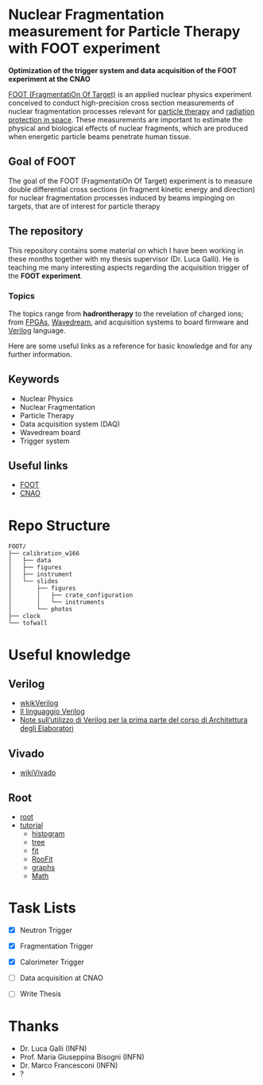 # Nuclear Fragmentation measurement for Particle Therapy with FOOT experiment

**Optimization of the trigger system and data acquisition of the FOOT experiment at the CNAO**


[FOOT (FragmentatiOn Of Target)](https://web.infn.it/foot/) is an applied nuclear physics experiment conceived to conduct high-precision cross section measurements of nuclear fragmentation processes relevant for [particle therapy](https://en.wikipedia.org/wiki/Particle_therapy) and [radiation protection in space](https://www.nasa.gov/sites/default/files/atoms/files/space_radiation_ebook.pdf). These measurements are important to estimate the physical and biological effects of nuclear fragments, which are produced when energetic particle beams penetrate human tissue.

## Goal of FOOT
The goal of the FOOT (FragmentatiOn Of Target) experiment is to measure double differential cross sections (in fragment kinetic energy and direction) for nuclear fragmentation processes induced by beams impinging on targets, that are of interest for particle therapy

## The repository
This repository contains some material on which I have been working in these months together with my thesis supervisor (Dr. Luca Galli). He is teaching me many interesting aspects regarding the acquisition trigger of the **FOOT experiment**. 

### Topics 
The topics range from **hadrontherapy** to the revelation of charged ions; from [FPGAs](https://en.wikipedia.org/wiki/Field-programmable_gate_array), [Wavedream](https://www.psi.ch/sites/default/files/import/drs/DocumentationEN/elba15.pdf), and acquisition systems to board firmware and [Verilog](https://en.wikipedia.org/wiki/Verilog) language.

Here are some useful links as a reference for basic knowledge and for any further information.

## Keywords
- Nuclear Physics
- Nuclear Fragmentation
- Particle Therapy
- Data acquisition system (DAQ)
- Wavedream board
- Trigger system

## Useful links
- [FOOT](https://web.infn.it/foot/)
- [CNAO](https://fondazionecnao.it)


# Repo Structure
```
FOOT/
├── calibration_w166
│   ├── data
│   ├── figures
│   ├── instrument
│   └── slides
│       ├── figures
│       │   ├── crate_configuration
│       │   └── instruments
│       └── photos
├── clock
└── tofwall

```

# Useful knowledge

## Verilog
- [wkikVerilog](https://it.wikipedia.org/wiki/Verilog)
- [Il linguaggio Verilog](https://www.ge.infn.it/~musico/CourseStuff/VerilogSlides.pdf)
-  [Note sull’utilizzo di Verilog per la prima parte del corso di Architettura degli Elaboratori](http://didawiki.di.unipi.it/lib/exe/fetch.php/informatica/ae/verilog2.pdf)

## Vivado
- [wikiVivado](https://en.wikipedia.org/wiki/Xilinx_Vivado)

## Root
- [root](https://root.cern)
- [tutorial](https://root.cern/doc/master/group__Tutorials.html)
    - [histogram](https://root.cern/doc/master/group__tutorial__hist.html)
    - [tree](https://root.cern/doc/master/group__tutorial__tree.html)
    - [fit](https://root.cern/doc/master/group__tutorial__fit.html)
    - [RooFit](https://root.cern/doc/master/group__tutorial__roofit.html)
    - [graphs](https://root.cern/doc/master/group__tutorial__graphs.html)
    - [Math](https://root.cern/doc/master/group__tutorial__math.html)

# Task Lists
- [x] Neutron Trigger
- [x] Fragmentation Trigger
- [x] Calorimeter Trigger
- [ ] Data acquisition at CNAO
- [ ] Write Thesis 


# Thanks
- Dr. Luca Galli (INFN)
- Prof. Maria Giuseppina Bisogni (INFN)
- Dr. Marco Francesconi (INFN)
- ?
